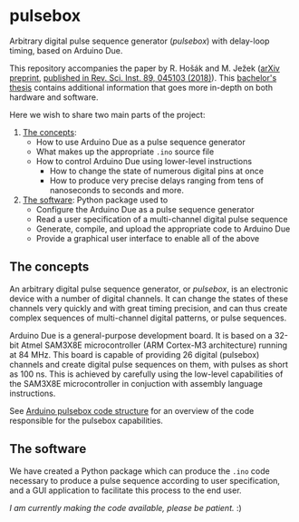 # pulsebox
Arbitrary digital pulse sequence generator (_pulsebox_) with delay-loop timing, based on Arduino Due.

This repository accompanies the paper by R. Hošák and M. Ježek ([arXiv preprint](https://arxiv.org/abs/1801.02433), [published in Rev. Sci. Inst. 89, 045103 (2018)](https://doi.org/10.1063/1.5019685)). This [bachelor's thesis](docs/BachelorsThesisRH.pdf) contains additional information that goes more in-depth on both hardware and software.

Here we wish to share two main parts of the project:
1. [The concepts](#the-concepts):
   - How to use Arduino Due as a pulse sequence generator
   - What makes up the appropriate `.ino` source file
   - How to control Arduino Due using lower-level instructions
      + How to change the state of numerous digital pins at once
      + How to produce very precise delays ranging from tens of nanoseconds to seconds and more.
2. [The software](#the-software): Python package used to
   - Configure the Arduino Due as a pulse sequence generator
   - Read a user specification of a multi-channel digital pulse sequence
   - Generate, compile, and upload the appropriate code to Arduino Due
   - Provide a graphical user interface to enable all of the above

## The concepts
An arbitrary digital pulse sequence generator, or _pulsebox_, is an electronic device with a number of digital channels. It can change the states of these channels very quickly and with great timing precision, and can thus create complex sequences of multi-channel digital patterns, or pulse sequences.

Arduino Due is a general-purpose development board. It is based on a 32-bit Atmel SAM3X8E microcontroller (ARM Cortex-M3 architecture) running at 84 MHz.
This board is capable of providing 26 digital (pulsebox) channels and create digital pulse sequences on them, with pulses as short as 100 ns. This is achieved by carefully using the low-level capabilities of the SAM3X8E microcontroller in conjuction with assembly language instructions.

See [Arduino pulsebox code structure](https://github.com/rhosak/pulsebox/wiki/Arduino-pulsebox-code-structure) for an overview of the code responsible for the pulsebox capabilities.

## The software
We have created a Python package which can produce the `.ino` code necessary to produce a pulse sequence according to user specification, and a GUI application to facilitate this process to the end user.

_I am currently making the code available, please be patient._ :)
